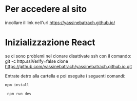 # Per accedere al sito
incollare il link nell'url https://yassinebatrach.github.io/
 # Inizializzazione React
 se ci sono problemi nel clonare disattivate ssh con il comando:  
 git -c http.sslVerify=false clone https://github.com/yassinebatrach/yassinebatrach.github.io.git 


 Entrate detro alla cartella e poi eseguite i seguenti comandi:  
 ```bash
 npm install
  ```

```bash
 npm run dev
```
